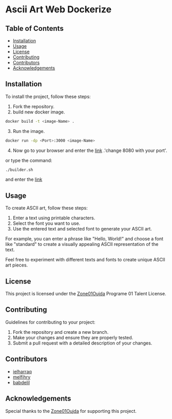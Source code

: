 # Ascii Art Web Dockerize

## Table of Contents

- [Installation](#installation)
- [Usage](#usage)
- [License](#license)
- [Contributing](#contributing)
- [Contributors](#contributors)
- [Acknowledgements](#acknowledgements)      

## Installation
To install the project, follow these steps:
1. Fork the repository.
2. build new docker image.
```sh
docker build -t <image-Name> .
```
3. Run the image.
```sh
docker run -dp <Port>:3000 <image-Name> 
```
4. Now go to your browser and enter the [link](http://localhost:8080) .'change 8080 with your port'.

or type the command: 
``` sh 
./builder.sh
``` 
and enter the [link](http://localhost:8080)

## Usage
To create ASCII art, follow these steps:
1. Enter a text using printable characters.
2. Select the font you want to use.
3. Use the entered text and selected font to generate your ASCII art.

For example, you can enter a phrase like "Hello, World!" and choose a font like "standard" to create a visually appealing ASCII representation of the text.

Feel free to experiment with different texts and fonts to create unique ASCII art pieces.

## License
This project is licensed under the [Zone01Oujda](https://learn.zone01oujda.ma/) Programe 01 Talent License.

## Contributing

Guidelines for contributing to your project:

1. Fork the repository and create a new branch.
2. Make your changes and ensure they are properly tested.
3. Submit a pull request with a detailed description of your changes.

## Contributors
- [ielharraq](https://learn.zone01oujda.ma/git/ielharra)
- [melfihry](https://learn.zone01oujda.ma/git/melfihry)
- [babdelil](https://learn.zone01oujda.ma/git/babdelil)

## Acknowledgements

Special thanks to the  [Zone01Oujda](https://learn.zone01oujda.ma/) for supporting this project.

